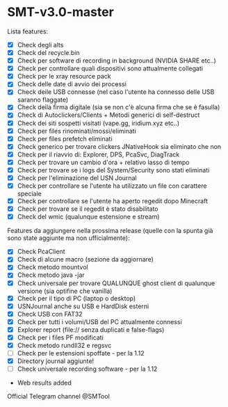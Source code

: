# SMT-v3.0-master
Lista features:

- [X] Check degli alts
- [X] Check del recycle.bin
- [X] Check per software di recording in background (NVIDIA SHARE etc..)
- [X] Check per controllare quali dispositivi sono attualmente collegati
- [X] Check per le xray resource pack
- [X] Check delle date di avvio dei processi
- [X] Check deile USB connesse (nel caso l'utente ha connesso delle USB saranno flaggate)
- [X] Check deila firma digitale (sia se non c'è alcuna firma che se è fasulla)
- [X] Check di Autoclickers/Clients + Metodi generici di self-destruct
- [X] Check dei siti sospetti visitati (vape.gg, iridium.xyz etc..)
- [X] Check per files rinominati/mossi/eliminati
- [X] Check per files prefetch eliminati
- [X] Check generico per trovare clickers JNativeHook sia eliminato che non
- [X] Check per il riavvio di: Explorer, DPS, PcaSvc, DiagTrack
- [X] Check per trovare un cambio d'ora + relativo lasso di tempo
- [X] Check per trovare se i logs del System/Security sono stati eliminati
- [X] Check per l'eliminazione del USN Journal
- [X] Check per controllare se l'utente ha utilizzato un file con carattere speciale
- [X] Check per controllare se l'utente ha aperto regedit dopo Minecraft
- [X] Check per trovare se il regedit è stato disabilitato
- [X] Check del wmic (qualunque estensione e stream)

Features da aggiungere nella prossima release (quelle con la spunta già sono state aggiunte ma non ufficialmente):

- [X] Check PcaClient
- [X] Check di alcune macro (sezione da aggiornare)
- [X] Check metodo mountvol
- [X] Check metodo java -jar
- [X] Check universale per trovare QUALUNQUE ghost client di qualunque versione (sia optifine che vanilla)
- [X] Check per il tipo di PC (laptop o desktop)
- [X] USNJournal anche su USB e HardDisk esterni
- [X] Check USB con FAT32
- [X] Check per tutti i volumi/USB del PC attualmente connessi
- [X] Explorer report (file:// senza duplicati e false-flags)
- [X] Check per i files PF modificati
- [X] Check metodo rundll32 e regsvc
- [ ] Check per le estensioni spoffate - per la 1.12
- [X] Directory journal aggiunte!
- [ ] Check universale recording software - per la 1.12
- Web results added

Official Telegram channel @SMTool
